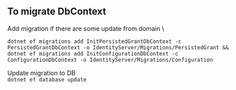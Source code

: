 ﻿## To migrate DbContext
Add migration if there are some update from domain \
```
dotnet ef migrations add InitPersistedGrantDbContext -c PersistedGrantDbContext -o IdentityServer/Migrations/PersistedGrant &&
dotnet ef migrations add InitConfigurationDbContext -c ConfigurationDbContext -o IdentityServer/Migrations/Configuration
```


Update migration to DB\
`dotnet ef database update`